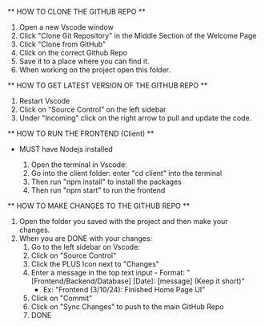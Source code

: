 ** HOW TO CLONE THE GITHUB REPO **

  1. Open a new Vscode window
  2. Click "Clone Git Repository" in the Middle Section of the Welcome Page
  3. Click "Clone from GitHub"
  4. Click on the correct Github Repo
  5. Save it to a place where you can find it.
  6. When working on the project open this folder.


** HOW TO GET LATEST VERSION OF THE GITHUB REPO **

  1. Restart Vscode
  2. Click on "Source Control" on the left sidebar
  3. Under "Incoming" click on the right arrow to pull and update the code.


** HOW TO RUN THE FRONTEND (Client) **

- MUST have Nodejs installed

  1. Open the terminal in Vscode:
    1. Go into the client folder: enter "cd client" into the terminal
    2. Then run "npm install" to install the packages
    3. Then run "npm start" to run the frontend



** HOW TO MAKE CHANGES TO THE GITHUB REPO **

  1. Open the folder you saved with the project and then make your changes.
  2. When you are DONE with your changes:
     1. Go to the left sidebar on Vscode:
     2. Click on "Source Control"
     3. Click the PLUS Icon next to "Changes"
     4. Enter a message in the top text input - Format: "[Frontend/Backend/Database] [Date]: [message] (Keep it short)"
         - Ex: "Frontend (3/10/24): Finished Home Page UI"
     6. Click on "Commit"
     7. Click on "Sync Changes" to push to the main GitHub Repo
     8. DONE
